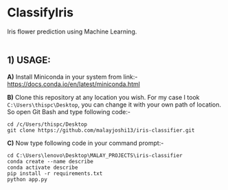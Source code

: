 # ClassifyIris

Iris flower prediction using Machine Learning.<br><br>
## 1) USAGE:

**A)** Install Miniconda in your system from link:- https://docs.conda.io/en/latest/miniconda.html

**B)** Clone this repository at any location you wish. For my case I took ```C:\Users\thispc\Desktop```, you can change it with your own path of location. So open Git Bash and type following code:-
```
cd /c/Users/thispc/Desktop
git clone https://github.com/malayjoshi13/iris-classifier.git
```
 
**C)** Now type following code in your command prompt:- 

```
cd C:\Users\lenovo\Desktop\MALAY_PROJECTS\iris-classifier
conda create --name describe
conda activate describe
pip install -r requirements.txt
python app.py
```
<br><br><br>
